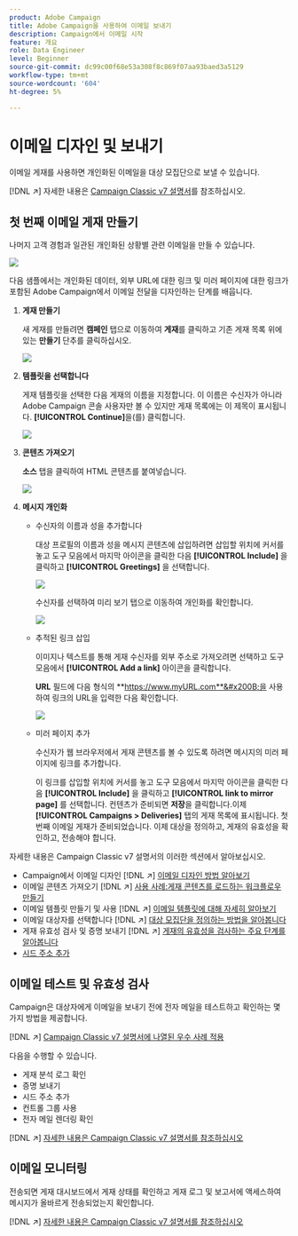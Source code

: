 ```yaml
---
product: Adobe Campaign
title: Adobe Campaign을 사용하여 이메일 보내기
description: Campaign에서 이메일 시작
feature: 개요
role: Data Engineer
level: Beginner
source-git-commit: dc99c00f68e53a308f8c869f07aa93baed3a5129
workflow-type: tm+mt
source-wordcount: '604'
ht-degree: 5%

---
```


# 이메일 디자인 및 보내기

이메일 게재를 사용하면 개인화된 이메일을 대상 모집단으로 보낼 수 있습니다.

[!DNL :arrow_upper_right:] 자세한 내용은  [Campaign Classic v7 설명서](https://experienceleague.adobe.com/docs/campaign-classic/using/sending-messages/sending-emails/about-email-channel.html)를 참조하십시오.

## 첫 번째 이메일 게재 만들기

나머지 고객 경험과 일관된 개인화된 상황별 관련 이메일을 만들 수 있습니다.

![](assets/new-email-content.png)


다음 샘플에서는 개인화된 데이터, 외부 URL에 대한 링크 및 미러 페이지에 대한 링크가 포함된 Adobe Campaign에서 이메일 전달을 디자인하는 단계를 배웁니다.

1. **게재 만들기**

   새 게재를 만들려면 **캠페인** 탭으로 이동하여 **게재**&#x200B;를 클릭하고 기존 게재 목록 위에 있는 **만들기** 단추를 클릭하십시오.

   ![](assets/delivery_step_1.png)

1. **템플릿을 선택합니다**

   게재 템플릿을 선택한 다음 게재의 이름을 지정합니다. 이 이름은 수신자가 아니라 Adobe Campaign 콘솔 사용자만 볼 수 있지만 게재 목록에는 이 제목이 표시됩니다. **[!UICONTROL Continue]**&#x200B;을(를) 클릭합니다.

   ![](assets/dce_delivery_model.png)

1. **콘텐츠 가져오기**

   **소스** 탭을 클릭하여 HTML 콘텐츠를 붙여넣습니다.

   ![](assets/paste-content.png)


1. **메시지 개인화**


   * 수신자의 이름과 성을 추가합니다

      대상 프로필의 이름과 성을 메시지 콘텐츠에 삽입하려면 삽입할 위치에 커서를 놓고 도구 모음에서 마지막 아이콘을 클릭한 다음 **[!UICONTROL Include]** 을 클릭하고 **[!UICONTROL Greetings]** 을 선택합니다.

      ![](assets/include-greetings.png)

      수신자를 선택하여 미리 보기 탭으로 이동하여 개인화를 확인합니다.

      ![](assets/perso-check.png)

   * 추적된 링크 삽입

      이미지나 텍스트를 통해 게재 수신자를 외부 주소로 가져오려면 선택하고 도구 모음에서 **[!UICONTROL Add a link]** 아이콘을 클릭합니다.

      **URL** 필드에 다음 형식의 **https://www.myURL.com**&#x200B;을 사용하여 링크의 URL을 입력한 다음 확인합니다.

      ![](assets/add-a-link.png)

   * 미러 페이지 추가

      수신자가 웹 브라우저에서 게재 콘텐츠를 볼 수 있도록 하려면 메시지의 미러 페이지에 링크를 추가합니다.

      이 링크를 삽입할 위치에 커서를 놓고 도구 모음에서 마지막 아이콘을 클릭한 다음 **[!UICONTROL Include]** 을 클릭하고 **[!UICONTROL link to mirror page]** 를 선택합니다.
   컨텐츠가 준비되면 **저장**&#x200B;을 클릭합니다.이제 **[!UICONTROL Campaigns > Deliveries]** 탭의 게재 목록에 표시됩니다. 첫 번째 이메일 게재가 준비되었습니다. 이제 대상을 정의하고, 게재의 유효성을 확인하고, 전송해야 합니다.


자세한 내용은 Campaign Classic v7 설명서의 이러한 섹션에서 알아보십시오.

* Campaign에서 이메일 디자인
   [!DNL :arrow_upper_right:] [이메일 디자인 방법 알아보기](https://experienceleague.adobe.com/docs/campaign-classic/using/sending-messages/sending-emails/defining-the-email-content.html)
* 이메일 콘텐츠 가져오기
   [!DNL :arrow_upper_right:] [사용 사례:게재 콘텐츠를 로드하는 워크플로우 만들기](https://experienceleague.adobe.com/docs/campaign-classic/using/automating-with-workflows/use-cases/deliveries/loading-delivery-content.html)
* 이메일 템플릿 만들기 및 사용
   [!DNL :arrow_upper_right:] [이메일 템플릿에 대해 자세히 알아보기](https://experienceleague.adobe.com/docs/campaign-classic/using/sending-messages/using-delivery-templates/about-templates.html?lang=ko)
* 이메일 대상자를 선택합니다
   [!DNL :arrow_upper_right:] [대상 모집단을 정의하는 방법을 알아봅니다](https://experienceleague.adobe.com/docs/campaign-classic/using/sending-messages/key-steps-when-creating-a-delivery/steps-defining-the-target-population.html)
* 게재 유효성 검사 및 증명 보내기
   [!DNL :arrow_upper_right:] [게재의 유효성을 검사하는 주요 단계를 알아봅니다](https://experienceleague.adobe.com/docs/campaign-classic/using/sending-messages/key-steps-when-creating-a-delivery/steps-validating-the-delivery.html)
* [시드 주소 추가](https://experienceleague.adobe.com/docs/campaign-classic/using/sending-messages/using-seed-addresses/about-seed-addresses.html)

## 이메일 테스트 및 유효성 검사

Campaign은 대상자에게 이메일을 보내기 전에 전자 메일을 테스트하고 확인하는 몇 가지 방법을 제공합니다.

[!DNL :arrow_upper_right:] [Campaign Classic v7 설명서에 나열된 우수 사례 적용](https://experienceleague.adobe.com/docs/campaign-classic/using/sending-messages/key-steps-when-creating-a-delivery/delivery-bestpractices/check-before-sending.html)

다음을 수행할 수 있습니다.

* 게재 분석 로그 확인
* 증명 보내기
* 시드 주소 추가
* 컨트롤 그룹 사용
* 전자 메일 렌더링 확인

[!DNL :arrow_upper_right:] [자세한 내용은 Campaign Classic v7 설명서를 참조하십시오](https://experienceleague.adobe.com/docs/campaign-classic/using/sending-messages/key-steps-when-creating-a-delivery/steps-validating-the-delivery.html)

## 이메일 모니터링

전송되면 게재 대시보드에서 게재 상태를 확인하고 게재 로그 및 보고서에 액세스하여 메시지가 올바르게 전송되었는지 확인합니다.

[!DNL :arrow_upper_right:] [자세한 내용은 Campaign Classic v7 설명서를 참조하십시오](https://experienceleague.adobe.com/docs/campaign-classic/using/sending-messages/key-steps-when-creating-a-delivery/delivery-bestpractices/track-and-monitor.html)

